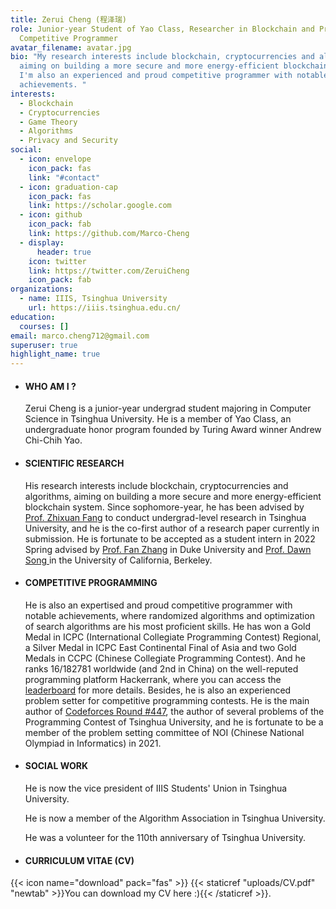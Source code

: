 ```yaml
---
title: Zerui Cheng (程泽瑞)
role: Junior-year Student of Yao Class, Researcher in Blockchain and Proud
  Competitive Programmer
avatar_filename: avatar.jpg
bio: "My research interests include blockchain, cryptocurrencies and algorithms,
  aiming on building a more secure and more energy-efficient blockchain system.
  I'm also an experienced and proud competitive programmer with notable
  achievements. "
interests:
  - Blockchain
  - Cryptocurrencies
  - Game Theory
  - Algorithms
  - Privacy and Security
social:
  - icon: envelope
    icon_pack: fas
    link: "#contact"
  - icon: graduation-cap
    icon_pack: fas
    link: https://scholar.google.com
  - icon: github
    icon_pack: fab
    link: https://github.com/Marco-Cheng
  - display:
      header: true
    icon: twitter
    link: https://twitter.com/ZeruiCheng
    icon_pack: fab
organizations:
  - name: IIIS, Tsinghua University
    url: https://iiis.tsinghua.edu.cn/
education:
  courses: []
email: marco.cheng712@gmail.com
superuser: true
highlight_name: true
---
```

* #### **WHO AM I ?**

  Zerui Cheng is a junior-year undergrad student majoring in Computer Science in Tsinghua University. He is a member of Yao Class, an undergraduate honor program founded by Turing Award winner Andrew Chi-Chih Yao. 



* #### **SCIENTIFIC RESEARCH**

  His research interests include blockchain, cryptocurrencies and algorithms, aiming on building a more secure and more energy-efficient blockchain system. Since sophomore-year, he has been advised by [Prof. Zhixuan Fang](https://people.iiis.tsinghua.edu.cn/~fang/) to conduct undergrad-level research in Tsinghua University, and he is the co-first author of a research paper currently in submission. He is fortunate to be accepted as a student intern in 2022 Spring advised by [Prof. Fan Zhang](fanzhang.me) in Duke University and [Prof. Dawn Song ](https://people.eecs.berkeley.edu/~dawnsong/)in the University of California, Berkeley.



* #### **COMPETITIVE PROGRAMMING**

  He is also an expertised and proud competitive programmer with notable achievements, where randomized algorithms and optimization of search algorithms are his most proficient skills.  He has won a Gold Medal in ICPC (International Collegiate Programming Contest) Regional, a Silver Medal in ICPC East Continental Final of Asia and two Gold Medals in CCPC (Chinese Collegiate Programming Contest).  And he ranks 16/182781 worldwide (and 2nd in China) on the well-reputed programming platform Hackerrank, where you can access the [leaderboard](https://www.hackerrank.com/leaderboard) for more details. Besides, he is also an experienced problem setter for competitive programming contests. He is the main author of [Codeforces Round #447](https://codeforces.com/contest/894), the author of several problems of the Programming Contest of Tsinghua University, and he is fortunate to be a member of the problem setting committee of NOI (Chinese National Olympiad in Informatics) in 2021. 



* #### **SOCIAL WORK**

  He is now the vice president of IIIS Students' Union in Tsinghua University.

  He is now a member of the Algorithm Association in Tsinghua University.

  He was a volunteer for the 110th anniversary of Tsinghua University.


* #### **CURRICULUM VITAE (CV)**

{{< icon name="download" pack="fas" >}}  {{< staticref "uploads/CV.pdf" "newtab" >}}You can download my CV here :){{< /staticref >}}.